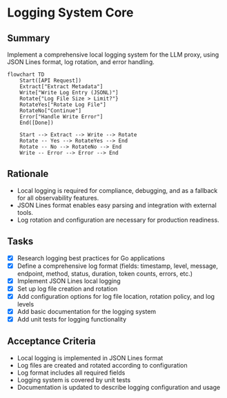 # Logging System Core

## Summary
Implement a comprehensive local logging system for the LLM proxy, using JSON Lines format, log rotation, and error handling.

```mermaid
flowchart TD
    Start([API Request])
    Extract["Extract Metadata"]
    Write["Write Log Entry (JSONL)"]
    Rotate{"Log File Size > Limit?"}
    RotateYes["Rotate Log File"]
    RotateNo["Continue"]
    Error["Handle Write Error"]
    End([Done])

    Start --> Extract --> Write --> Rotate
    Rotate -- Yes --> RotateYes --> End
    Rotate -- No --> RotateNo --> End
    Write -- Error --> Error --> End
```

## Rationale
- Local logging is required for compliance, debugging, and as a fallback for all observability features.
- JSON Lines format enables easy parsing and integration with external tools.
- Log rotation and configuration are necessary for production readiness.

## Tasks
- [x] Research logging best practices for Go applications
- [x] Define a comprehensive log format (fields: timestamp, level, message, endpoint, method, status, duration, token counts, errors, etc.)
- [x] Implement JSON Lines local logging
- [x] Set up log file creation and rotation
- [x] Add configuration options for log file location, rotation policy, and log levels
- [x] Add basic documentation for the logging system
- [x] Add unit tests for logging functionality

## Acceptance Criteria
- Local logging is implemented in JSON Lines format
- Log files are created and rotated according to configuration
- Log format includes all required fields
- Logging system is covered by unit tests
- Documentation is updated to describe logging configuration and usage 